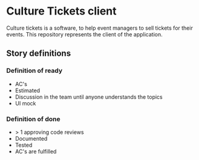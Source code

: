 # Culture Tickets client

Culture tickets is a software, to help event managers to sell tickets for their events.
This repository represents the client of the application.

## Story definitions

### Definition of ready

* AC's
* Estimated
* Discussion in the team until anyone understands the topics
* UI mock

### Definition of done

* \> 1 approving code reviews
* Documented
* Tested
* AC's are fulfilled
